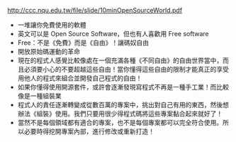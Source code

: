 http://ccc.nqu.edu.tw/file/slide/10minOpenSourceWorld.pdf
* 一堆讓你免費使用的軟體
* 英文可以是 Open Source Software，但也有人喜歡用 Free software
* Free：不是《免費》而是《自由》！讓碼奴自由
* 開放原始碼運動的革命
* 現在的程式人感覺比較像處在一個充滿各種《不同自由》的自由世界當中，而且必須要小心的不要超越這些自由！當你懂得這些自由的限制才能真正的享受用他人的程式來組合並開發自己程式的自由！
* 如果你懂得使用開源套件，或許會逐漸發現寫程式不再是一種手工業！而比較像是一種組裝業
* 程式人的責任逐漸轉變成從數百萬的專案中，挑出對自己有用的東西，然後想辦法《組裝》使用。我們只要用很少得程式碼將這些專案黏合起來就好了！
* 當然不是每個領域都有適合的專案，也不是每個專案都可以完全符合使用。所以必要時得挖開專案內部，進行修改或重新打造！
